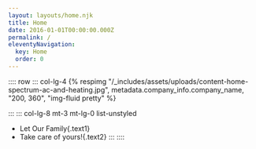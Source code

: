 ```yaml
---
layout: layouts/home.njk
title: Home
date: 2016-01-01T00:00:00.000Z
permalink: /
eleventyNavigation:
  key: Home
  order: 0
---
```


:::: row
::: col-lg-4
{% respimg "/_includes/assets/uploads/content-home-spectrum-ac-and-heating.jpg", metadata.company_info.company_name, "200, 360", "img-fluid pretty" %}
<!-- ![{{ metadata.company_info.company_name }}, Baker Louisiana Location](/_includes/assets/uploads/content-home-spectrum-ac-and-heating.jpg){.img-fluid .pretty} -->
:::
::: col-lg-8 mt-3 mt-lg-0 list-unstyled
* Let Our Family{.text1}
* Take care of yours!{.text2}
:::
::::
